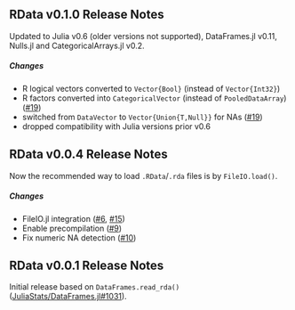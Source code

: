 ## RData v0.1.0 Release Notes

Updated to Julia v0.6 (older versions not supported), DataFrames.jl v0.11, Nulls.jl and CategoricalArrays.jl v0.2.

##### Changes
* R logical vectors converted to `Vector{Bool}` (instead of `Vector{Int32}`)
* R factors converted into `CategoricalVector` (instead of `PooledDataArray`) ([#19])
* switched from `DataVector` to `Vector{Union{T,Null}}` for NAs ([#19])
* dropped compatibility with Julia versions prior v0.6

[#19]: https://github.com/JuliaStats/RData.jl/issues/19

## RData v0.0.4 Release Notes

Now the recommended way to load `.RData`/`.rda` files is by `FileIO.load()`.

##### Changes
* FileIO.jl integration ([#6], [#15])
* Enable precompilation ([#9])
* Fix numeric NA detection ([#10])

## RData v0.0.1 Release Notes

Initial release based on `DataFrames.read_rda()` ([JuliaStats/DataFrames.jl#1031]).

[#6]: https://github.com/JuliaStats/RData.jl/issues/6
[#9]: https://github.com/JuliaStats/RData.jl/issues/9
[#10]: https://github.com/JuliaStats/RData.jl/issues/10
[#15]: https://github.com/JuliaStats/RData.jl/issues/15

[JuliaStats/DataFrames.jl#1031]: https://github.com/JuliaStats/DataFrames.jl/pull/1031
